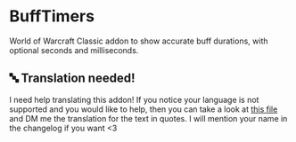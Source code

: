 # BuffTimers
World of Warcraft Classic addon to show accurate buff durations, with optional seconds and milliseconds.

## 🔤 Translation needed!
I need help translating this addon! If you notice your language is not supported and you would like to help, then you can take a look at [this file](https://github.com/sandervspl/BuffTimers/blob/master/Locales.lua#L17) and DM me the translation for the text in quotes. I will mention your name in the changelog if you want <3
